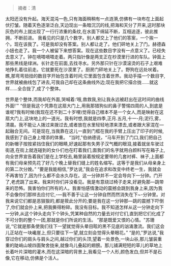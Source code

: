 > 摘者：清


太阳还没有升起。海天混沌一色,只有海面稍稍有一点涟漪,仿佛有一块布在上面起伏打皱。随着天色逐渐泛白,天边现出一条暗沉沉的线,把海和天分了开来,这时那块灰色的布上就出现了一行行浓重的条纹,在水面下绵延不断，互相追逐，彼此推拥，不断前进。  我看见的只是几个数字。别人都交上了他们的答案，一个挨一个。现在该我了。可是我却没有答案。别人都让走了。他们砰地关上了门。赫德森小妞也走了。我一个人被留下来想答案。现在这些数目字没有一点意义了。已经失去意义了。钟在嘀嗒嘀嗒走着。两只指针像是两支正在杪漠里行进的车队。钟面上那些黑线是绿洲。长针走在前面,去找寻水。另外那只针在沙漠滚烫的石子上艰难地挣扎着往前走。它就要死在沙漠里了。厨房门砰地关上了。野狗在远处吠着。瞧,那弯弯扭扭的数目字开始包含着时间;它里面包含着世界。我动手描一个数目字,世界就被曲线包了进去,可我自己却在这条曲线外边;现在我把它描合拢……就这样……全合拢了,成了个整体。


世界是个整体,而我却在外面,哭喊着:‘哦,救救我,别让我永远被赶出在这时间的曲线外面!'"  “但是我这个凭靠在这扇大门上,用我那猎狗似的鼻子警惕四周的人,到底是谁呢?我有时候(我现在还不到二十岁哩)觉得自己根本不是一个女人,而是映射在这扇大门上,这块地上的一道光。我有时想,我就是四季,正月.五月,十一-月;泥行,雾，清晨。我不能让人拨过来拨过去,或者放在水里轻轻地漂来漂去,或者跟大家混在―起融合无间。可是现在,当我靠在这儿一直到门框在我的手臂上压出了印子的时候,我感到了自己身上增添的体重。  “当时,"伯纳德说，“马车开到了门口,我们把自己的新帽子按按紧挡住我们的眼睛,好速起那有失男子汉气概的眼泪,接着就坐车驶过街道,在街上就连碰到的女仆们也在盯着我们,面我们的名字就用白颜料写在箱子上,向全世界宣告着我们是在上学校去,箱里装着按规定要带的几套衬裤、袜子,上面都有我们母亲预先花了好几个晚上替我们缝上的姓名缩写。这等于是我们从母亲身上的第二次分娩。”  “要是我能相信,"罗达说,"我会在追求和改变中终老一生，我就会不再害怕了,因为什么都不会水久存在。这一分钟并不一定会导向下一分钟。门开了,老虎跳了出来。我来时你们并没看见。我是有意绕过椅子走来,好避免那―跳带来的恐怖。我害怕你们所有的人。我害怕感情激动的震撼会跳到我身上来,因为我不会像你们那样去应付它,-—我不善于让这一分钟自然而然消失在下~-分钟里。对我来说它们都是恶狠狠的,都是筱此分开的;要是我在这一分钟那―跳的震撼下吓倒了,你们就会扑上来,把我撕得粉碎。我没有目标。我不知道怎样从这一分钟走向下一分钟,从这个钟头走向下个钟头,凭某种自然的力量去对付它们,直到把它们化成了不可分割的整个一团,那就是你们所说的生活。  “那是既爱又恨的心情。"苏珊说,“它就是那条使我们往下一望就觉得头晕目眩的黑不见底的汹涌激流。我们这会儿正站在一块巉崖上,但只要往下一望,就立刻会觉得头晕眼花。”  “是的,"罗达说,"我穿过你们的肩头与肩头之间,越过你们的头顶,望着一处景色,一块山谷,那儿皱装重重的陡峭山坡四面聚舍拢来,就像鸟儿叠起的翅膀。那儿铺满短短的草儿的草地上长着叶片深暗的灌木,而在这深暗的背景上,我看见一个人形,颜色发白,但并不是石像,它在移动,仿佛是个活人。
